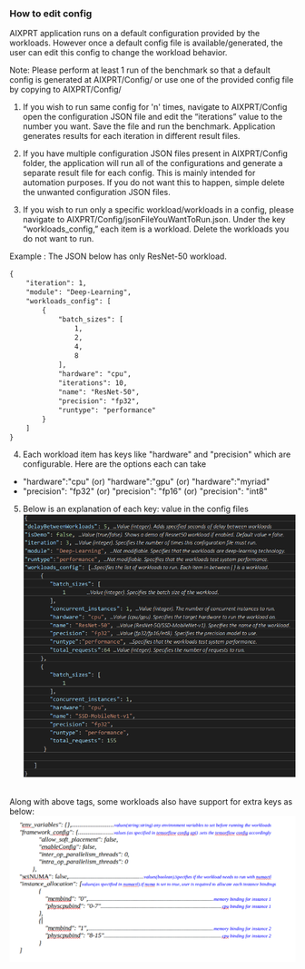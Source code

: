 ### How to edit config

AIXPRT application runs on a default configuration provided by the workloads. However once a default config file is available/generated, the user can edit this config to change the workload behavior.

Note: Please perform at least 1 run of the benchmark so that a default config is generated at AIXPRT/Config/ or use one of the provided config file by copying to AIXPRT/Config/

1. If you wish to run same config for 'n' times, navigate to AIXPRT/Config open the configuration JSON file and edit the “iterations” value to the number you want. Save the file and run the benchmark. Application generates results for each iteration in different result files.

2. If you have multiple configuration JSON files present in AIXPRT/Config folder, the application will run all of the configurations and generate a separate result file for each config. This is mainly intended for automation purposes. If you do not want this to happen, simple delete the unwanted configuration JSON files.

3. If you wish to run only a specific workload/workloads in a config, please navigate to AIXPRT/Config/jsonFileYouWantToRun.json. Under the key “workloads_config,” each item is a workload. Delete the workloads you do not want to run.

Example  :  The JSON below has only ResNet-50 workload.

```
{
    "iteration": 1,
    "module": "Deep-Learning",
    "workloads_config": [
        {
            "batch_sizes": [
                1,
                2,
                4,
                8
            ],
            "hardware": "cpu",
            "iterations": 10,
            "name": "ResNet-50",
            "precision": "fp32",
            "runtype": "performance"
        }
    ]
}
```
4. Each workload item has keys like "hardware" and "precision" which are configurable. Here are the options each can take
* "hardware":"cpu" (or) "hardware":"gpu" (or) "hardware":"myriad"
* "precision": "fp32" (or) "precision": "fp16" (or) "precision": "int8"


5. Below is an explanation of each key: value in the config files <br/>
![alt text](https://github.com/BenchmarkXPRT/Public-AIXPRT-Resources/blob/master/assets/config_details.png)

<br/> Along with above tags, some workloads also have support for extra keys as below: <br/>
![alt text](https://github.com/BenchmarkXPRT/Public-AIXPRT-Resources/blob/master/assets/additional_config_keys.png)
